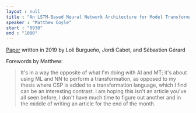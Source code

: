 ```yaml
---
layout : null
title : "An LSTM-Based Neural Network Architecture for Model Transformations"
speaker : "Matthew Coyle"
start : "0930"
end : "1000"
---
```


[Paper](https://ieeexplore.ieee.org/document/8906971/) written in 2019 by Loli Burgueño, Jordi Cabot, and Sébastien Gérard

Forewords by Matthew:

> It's in a way the opposite of what I'm doing with AI and MT; it's about using ML and NN to perform a transformation, as opposed to my thesis where CSP is added to a transformation language, which I find can be an interesting contrast.
> I am hoping this isn't an article you've all seen before, I don't have much time to figure out another and in the middle of writing an article for the end of the month.